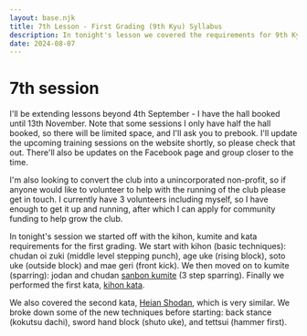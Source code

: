 ```yaml
---
layout: base.njk
title: 7th Lesson - First Grading (9th Kyu) Syllabus
description: In tonight's lesson we covered the requirements for 9th Kyu grading. We also practiced sword hand in back stance, hammer fist and heian shodan.
date: 2024-08-07
---
```

# 7th session

I'll be extending lessons beyond 4th September - I have the hall booked until 13th November. Note that some sessions I only have half the hall booked, so there will be limited space, and I'll ask you to prebook. I'll update the upcoming training sessions on the website shortly, so please check that out. There'll also be updates on the Facebook page and group closer to the time.

I'm also looking to convert the club into a unincorporated non-profit, so if anyone would like to volunteer to help with the running of the club please get in touch. I currently have 3 volunteers including myself, so I have enough to get it up and running, after which I can apply for community funding to help grow the club.

In tonight's session we started off with the kihon, kumite and kata requirements for the first grading. We start with kihon (basic techniques): chudan oi zuki (middle level stepping punch), age uke (rising block), soto uke (outside block) and mae geri (front kick). We then moved on to kumite (sparring): jodan and chudan [sanbon kumite](https://www.youtube.com/watch?v=RJXBej6bq2Y) (3 step sparring). Finally we performed the first kata, [kihon kata](https://www.youtube.com/watch?v=jJsSGHYF7_s).

We also covered the second kata, [Heian Shodan](https://www.youtube.com/watch?v=iEgES04MqJ8), which is very similar. We broke down some of the new techniques before starting: back stance (kokutsu dachi), sword hand block (shuto uke), and tettsui (hammer first).



